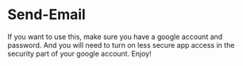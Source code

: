 # Send-Email
If you  want to use this, make sure you have a google account and password. And you will need to turn on less secure app access in the security part of your google account. Enjoy!
